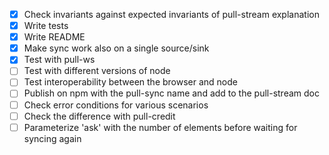 - [x] Check invariants against expected invariants of pull-stream explanation
- [x] Write tests
- [x] Write README
- [x] Make sync work also on a single source/sink
- [x] Test with pull-ws
- [ ] Test with different versions of node
- [ ] Test interoperability between the browser and node
- [ ] Publish on npm with the pull-sync name and add to the pull-stream doc
- [ ] Check error conditions for various scenarios
- [ ] Check the difference with pull-credit 
- [ ] Parameterize 'ask' with the number of elements before waiting for syncing again
